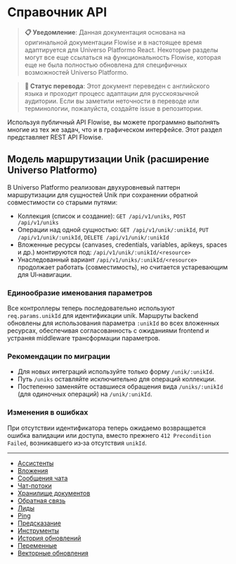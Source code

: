 # Справочник API

> **📋 Уведомление**: Данная документация основана на оригинальной документации Flowise и в настоящее время адаптируется для Universo Platformo React. Некоторые разделы могут все еще ссылаться на функциональность Flowise, которая еще не была полностью обновлена для специфичных возможностей Universo Platformo.

> **🔄 Статус перевода**: Этот документ переведен с английского языка и проходит процесс адаптации для русскоязычной аудитории. Если вы заметили неточности в переводе или терминологии, пожалуйста, создайте issue в репозитории.

Используя публичный API Flowise, вы можете программно выполнять многие из тех же задач, что и в графическом интерфейсе. Этот раздел представляет REST API Flowise.

## Модель маршрутизации Unik (расширение Universo Platformo)

В Universo Platformo реализован двухуровневый паттерн маршрутизации для сущностей Unik при сохранении обратной совместимости со старыми путями:

* Коллекция (список и создание): `GET /api/v1/uniks`, `POST /api/v1/uniks`
* Операции над одной сущностью: `GET /api/v1/unik/:unikId`, `PUT /api/v1/unik/:unikId`, `DELETE /api/v1/unik/:unikId`
* Вложенные ресурсы (canvases, credentials, variables, apikeys, spaces и др.) монтируются под: `/api/v1/unik/:unikId/<resource>`
* Унаследованный вариант `/api/v1/uniks/:unikId/<resource>` продолжает работать (совместимость), но считается устаревающим для UI‑навигации.

### Единообразие именования параметров

Все контроллеры теперь последовательно используют `req.params.unikId` для идентификации unik. Маршруты backend обновлены для использования параметра `:unikId` во всех вложенных ресурсах, обеспечивая согласованность с ожиданиями frontend и устраняя middleware трансформации параметров.

### Рекомендации по миграции

* Для новых интеграций используйте только форму `/unik/:unikId`.
* Путь `/uniks` оставляйте исключительно для операций коллекции.
* Постепенно заменяйте оставшиеся обращения вида `/uniks/:unikId` (для одиночных операций) на `/unik/:unikId`.

### Изменения в ошибках

При отсутствии идентификатора теперь ожидаемо возвращается ошибка валидации или доступа, вместо прежнего `412 Precondition Failed`, возникавшего из‑за отсутствия `unikId`.

---

* [Ассистенты](assistants.md)
* [Вложения](attachments.md)
* [Сообщения чата](chat-message.md)
* [Чат-потоки](canvases.md)
* [Хранилище документов](document-store.md)
* [Обратная связь](feedback.md)
* [Лиды](leads.md)
* [Ping](ping.md)
* [Предсказание](prediction.md)
* [Инструменты](tools.md)
* [История обновлений](upsert-history.md)
* [Переменные](variables.md)
* [Векторные обновления](vector-upsert.md)
